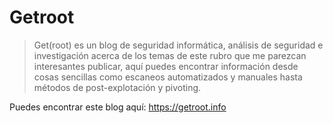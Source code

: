 # Getroot

> Get(root) es un blog de seguridad informática, análisis de seguridad e investigación acerca de los temas de este rubro que me parezcan interesantes publicar, aquí puedes encontrar información desde cosas sencillas como escaneos automatizados y manuales hasta métodos de post-explotación y pivoting.

Puedes encontrar este blog aquí: https://getroot.info
